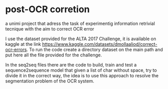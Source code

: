 # post-OCR corretion
 a unimi project that adress the task of experimentig information retrivial tecnique with the aim to correct OCR error

I use the dataset provided for the ALTA 2017 Challenge, it is available on kaggle at the link https://www.kaggle.com/datasets/dmollaaliod/correct-ocr-errors. To run the code create a directory dataset on the main path and put here all the file provided for the challenge.

In the seq2seq files there are the code to build, train and test a sequence2sequence model that given a list of char without space, try to divide it in the correct way, the
idea is to use this approach to resolve the segmentation problem of the OCR system. 
